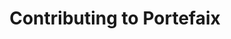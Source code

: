 ---
type: docs
title: "Contributing to Portefaix"
linkTitle: "Contributing"
description: "Guides and requirements for contributing to Portefaix"
weight: 100
---